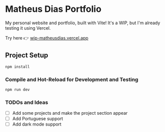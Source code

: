 # Matheus Dias Portfolio

My personal website and portfolio, built with Vite! It's a WIP, but I'm already testing it using Vercel.

Try here 👉 [wip-matheusdias.vercel.app](https://wip-matheusdias.vercel.app)

## Project Setup

```sh
npm install
```

### Compile and Hot-Reload for Development and Testing

```sh
npm run dev
```

### TODOs and Ideas

- [ ] Add some projects and make the project section appear
- [ ] Add Portuguese support
- [ ] Add dark mode support
